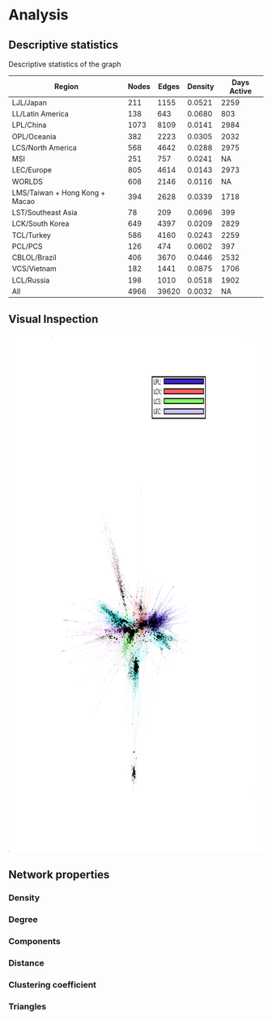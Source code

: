 # Analysis

## Descriptive statistics
Descriptive statistics of the graph

Region | Nodes | Edges | Density | Days Active
------------ | ------------- | ------------- | ------------- | -------------
LJL/Japan |211 | 1155 | 0.0521 | 2259
LL/Latin America |138 | 643 | 0.0680 | 803
LPL/China |1073 | 8109 | 0.0141 | 2984
OPL/Oceania |382 | 2223 | 0.0305 | 2032
LCS/North America |568 | 4642 | 0.0288 | 2975
MSI |251 | 757 | 0.0241 | NA
LEC/Europe |805 | 4614 | 0.0143 | 2973
WORLDS |608 | 2146 | 0.0116 | NA
LMS/Taiwan + Hong Kong + Macao |394 | 2628 | 0.0339 | 1718
LST/Southeast Asia |78 | 209 | 0.0696 | 399
LCK/South Korea |649 | 4397 | 0.0209 | 2829
TCL/Turkey |586 | 4160 | 0.0243 | 2259
PCL/PCS |126 | 474 | 0.0602 | 397
CBLOL/Brazil |406 | 3670 | 0.0446 | 2532
VCS/Vietnam |182 | 1441 | 0.0875 | 1706
LCL/Russia |198 | 1010 | 0.0518 | 1902
All |4966 | 39620 | 0.0032 | NA

## Visual Inspection

<img src="https://github.com/simonvw95/LeagueOfLegendsCompetitiveNetwork/blob/main/images/LCK_LPL_LEC_LCS_legend.png" alt="Test" width="1024" height="1024">

## Network properties

### Density

### Degree

### Components

### Distance

### Clustering coefficient

### Triangles
